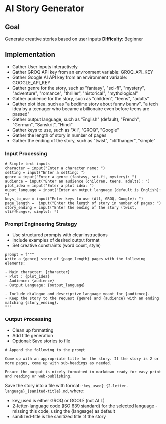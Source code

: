 # AI Story Generator

## Goal

Generate creative stories based on user inputs
**Difficulty**: Beginner

## Implementation

- Gather User inputs interactively
- Gather GROQ API key from an environment variable: GROQ_API_KEY
- Gather Google AI API key from an environment variable: GOOGLE_API_KEY
- Gather genre for the story, such as "fantasy", "sci-fi", "mystery", "adventure", "romance", "thriller", "historical", "mythological"
- Gather audience for the story, such as "children", "teens", "adults"
- Gather plot idea, such as "a bedtime story about funny bunny", "a tech idea by a teenager who became a billionaire even before teens are passed"
- Gather output language, such as "English" (default), "French", "German", "Sanskrit", "Hindi"
- Gather keys to use, such as "All", "GROQ", "Google"
- Gather the length of story in number of pages
- Gather the ending of the story, such as "twist", "cliffhanger", "simple"

### Input Processing

```markup
# Simple text inputs
character = input("Enter a character name: ")
setting = input("Enter a setting: ")
genre = input("Enter a genre (fantasy, sci-fi, mystery): ")
audience = input("Enter an audience (children, teens, adults): ")
plot_idea = input("Enter a plot idea: ")
ouput_language = input("Enter an output language (default is English): ")
keys_to_use = input("Enter keys to use (All, GROQ, Google): ")  
page_length =  input("Enter the length of story in number of pages: ")
story_ending = input("Enter the ending of the story (twist, cliffhanger, simple): ")
```

### Prompt Engineering Strategy

- Use structured prompts with clear instructions
- Include examples of desired output format
- Set creative constraints (word count, style)

```markup
prompt = f"""
Write a {genre} story of {page_length} pages with the following elements:

- Main character: {character}
- Plot : {plot_idea}
- Audience: {audience}
- Output Language: {output_language}

- Include dialogue and descriptive language meant for {audience}.
- Keep the story to the request {genre} and {audience} with an ending matching {story_ending}.
"""
```

### Output Processing

- Clean up formatting
- Add title generation
- Optional: Save stories to file

```markup
# Append the following to the prompt

Come up with an appropriate title for the story. If the story is 2 or more pages, come up with sub-headings as needed.

Ensure the output is nicely formatted in markdown ready for easy print and reading or web-publishing.
```

Save the story into a file with format: `{key_used}_{2-letter-language}_{sanited-title}.md`, where:

- key_used is either GROQ or GOOLE (not ALL)
- 2-letter-language code (ISO 639 standard) for the selected language - missing this code, using the {language} as default
- sanitized-title is the sanitized title of the story
